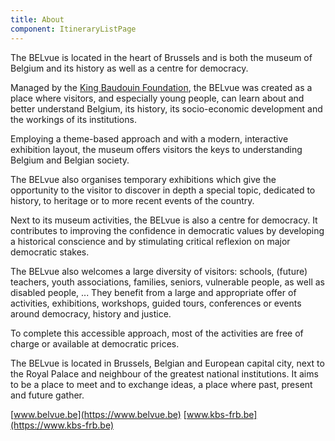 ```yaml
---
title: About
component: ItineraryListPage
---
```


The BELvue is located in the heart of Brussels and is both the museum of Belgium and its history as well as a centre for democracy.

Managed by the [King Baudouin Foundation](https://www.kbs-frb.be), the BELvue was created as a place where visitors, and especially young people, can learn about and better understand Belgium, its history, its socio-economic development and the workings of its institutions.

Employing a theme-based approach and with a modern, interactive exhibition layout, the museum offers visitors the keys to understanding Belgium and Belgian society.

The BELvue also organises temporary exhibitions which give the opportunity to the visitor to discover in depth a special topic, dedicated to history, to heritage or to more recent events of the country.

Next to its museum activities, the BELvue is also a centre for democracy. It contributes to improving the confidence in democratic values by developing a historical conscience and by stimulating critical reflexion on major democratic stakes.

The BELvue also welcomes a large diversity of visitors: schools, (future) teachers, youth associations, families, seniors, vulnerable people, as well as disabled people, ... They benefit from a large and appropriate offer of activities, exhibitions, workshops, guided tours, conferences or events around democracy, history and justice.

To complete this accessible approach, most of the activities are free of charge or available at democratic prices.

The BELvue is located in Brussels, Belgian and European capital city, next to the Royal Palace and neighbour of the greatest national institutions. It aims to be a place to meet and to exchange ideas, a place where past, present and future gather.

[www.belvue.be](https://www.belvue.be)
[www.kbs-frb.be](https://www.kbs-frb.be)

